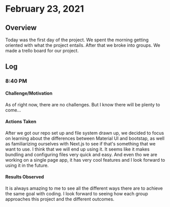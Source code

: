 # February 23, 2021
## Overview
Today was the first day of the project.  We spent the morning getting oriented with what the project entails. After that we broke into groups. We made a trello board for our project.

## Log
### 8:40 PM
#### Challenge/Motivation
As of right now, there are no challenges. But I know there will be plenty to come...

#### Actions Taken
After we got our repo set up and file system drawn up, we decided to focus on learning about the differences between Material UI and bootstap, as well as familiarizing ourselves with Next.js to see if that's something that we want to use. I think that we will end up using it. It seems like it makes bundling and configuring files very quick and easy. And even tho we are working on a single page app, it has very cool features and I look forward to using it in the future.

#### Results Observed
It is always amazing to me to see all the different ways there are to achieve the same goal with coding. I look forward to seeing how each group approaches this project and the different outcomes.